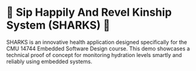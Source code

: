 # 🦈 Sip Happily And Revel Kinship System (SHARKS) 🦈

SHARKS is an innovative health application designed specifically for the CMU 14744 Embedded Software Design course. This demo showcases a technical proof of concept for monitoring hydration levels smartly and reliably using embedded systems.


